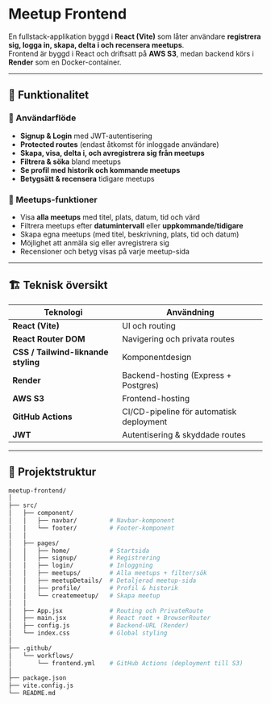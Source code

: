 # Meetup Frontend

En fullstack-applikation byggd i **React (Vite)** som låter användare **registrera sig, logga in, skapa, delta i och recensera meetups**.  
Frontend är byggd i React och driftsatt på **AWS S3**, medan backend körs i **Render** som en Docker-container.

---

## 🚀 Funktionalitet

### 👥 Användarflöde
- **Signup & Login** med JWT-autentisering  
- **Protected routes** (endast åtkomst för inloggade användare)
- **Skapa, visa, delta i, och avregistrera sig från meetups**
- **Filtrera & söka** bland meetups
- **Se profil med historik och kommande meetups**
- **Betygsätt & recensera** tidigare meetups

### 📅 Meetups-funktioner
- Visa **alla meetups** med titel, plats, datum, tid och värd
- Filtrera meetups efter **datumintervall** eller **uppkommande/tidigare**
- Skapa egna meetups (med titel, beskrivning, plats, tid och datum)
- Möjlighet att anmäla sig eller avregistrera sig
- Recensioner och betyg visas på varje meetup-sida

---

## 🏗️ Teknisk översikt

| Teknologi | Användning |
|------------|-------------|
| **React (Vite)** | UI och routing |
| **React Router DOM** | Navigering och privata routes |
| **CSS / Tailwind-liknande styling** | Komponentdesign |
| **Render** | Backend-hosting (Express + Postgres) |
| **AWS S3** | Frontend-hosting |
| **GitHub Actions** | CI/CD-pipeline för automatisk deployment |
| **JWT** | Autentisering & skyddade routes |

---

## 🧠 Projektstruktur

```bash
meetup-frontend/
│
├── src/
│   ├── component/
│   │   ├── navbar/         # Navbar-komponent
│   │   └── footer/         # Footer-komponent
│   │
│   ├── pages/
│   │   ├── home/           # Startsida
│   │   ├── signup/         # Registrering
│   │   ├── login/          # Inloggning
│   │   ├── meetups/        # Alla meetups + filter/sök
│   │   ├── meetupDetails/  # Detaljerad meetup-sida
│   │   ├── profile/        # Profil & historik
│   │   └── createmeetup/   # Skapa meetup
│   │
│   ├── App.jsx             # Routing och PrivateRoute
│   ├── main.jsx            # React root + BrowserRouter
│   ├── config.js           # Backend-URL (Render)
│   └── index.css           # Global styling
│
├── .github/
│   └── workflows/
│       └── frontend.yml    # GitHub Actions (deployment till S3)
│
├── package.json
├── vite.config.js
└── README.md

